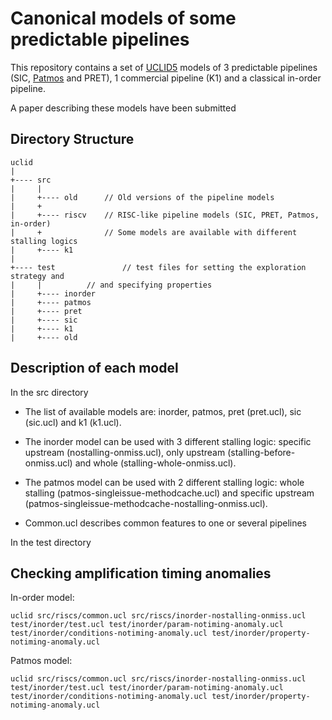 # Canonical models of some predictable pipelines

This repository contains a set of
[UCLID5](https://github.com/uclid-org/uclid) models of 3 predictable
pipelines (SIC, [Patmos](http://patmos.compute.dtu.dk/) and PRET), 1
commercial pipeline (K1) and a classical in-order pipeline.

A paper describing these models have been submitted

Directory Structure
-------------------


```
uclid
|
+---- src   
|     |
|     +---- old		 // Old versions of the pipeline models
|     +
|     +---- riscv	 // RISC-like pipeline models (SIC, PRET, Patmos, in-order)
|     +	    		 // Some models are available with different stalling logics
|     +---- k1
|
+---- test               // test files for setting the exploration strategy and
|     |		 	 // and specifying properties
|     +---- inorder		 
|     +---- patmos
|     +---- pret	 
|     +---- sic	
|     +---- k1
|     +---- old      
```

Description of each model
-------------------

In the src directory

- The list of available models are: inorder, patmos, pret (pret.ucl),
sic (sic.ucl) and k1 (k1.ucl).

- The inorder model can be used with 3 different stalling logic:
specific upstream (nostalling-onmiss.ucl), only upstream
(stalling-before-onmiss.ucl) and whole (stalling-whole-onmiss.ucl).

- The patmos model can be used with 2 different stalling logic: whole
stalling (patmos-singleissue-methodcache.ucl) and specific upstream
(patmos-singleissue-methodcache-nostalling-onmiss.ucl).

- Common.ucl describes common features to one or several pipelines

In the test directory

Checking amplification timing anomalies
-------------------

In-order model:

```
uclid src/riscs/common.ucl src/riscs/inorder-nostalling-onmiss.ucl test/inorder/test.ucl test/inorder/param-notiming-anomaly.ucl test/inorder/conditions-notiming-anomaly.ucl test/inorder/property-notiming-anomaly.ucl
```

Patmos model:

```
uclid src/riscs/common.ucl src/riscs/inorder-nostalling-onmiss.ucl test/inorder/test.ucl test/inorder/param-notiming-anomaly.ucl test/inorder/conditions-notiming-anomaly.ucl test/inorder/property-notiming-anomaly.ucl
```




